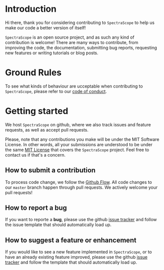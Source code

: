 # Introduction

Hi there, thank you for considering contributing to `SpectraScope` to help us make our code a better version of itself!

`SpectraScope` is an open source project, and as such any kind of contribution is welcome! There are many ways to contribute, from improving the code, the documentation, submitting bug reports, requesting new features or writing tutorials or blog posts.

# Ground Rules

To see what kinds of behaviour are ucceptable when contributing to `SpectraScope`, please refer to our [code of conduct](https://github.com/ggirelli/SpectraScope/blob/master/CODE_OF_CONDUCT.md).

# Getting started

We host `SpectraScope` on github, where we also track issues and feature requests, as well as accept pull requests.

Please, note that any contributions you make will be under the MIT Software License. In other words, all your submissions are understood to be under the same [MIT License](http://choosealicense.com/licenses/mit/) that covers the `SpectraScope` project. Feel free to contact us if that's a concern.

## How to submit a contribution

To process code change, we follow the [Github Flow](https://guides.github.com/introduction/flow/index.html). All code changes to our `master` branch happen through pull requests. We actively welcome your pull requests!

## How to report a bug

If you want to reporte a **bug**, please use the github [issue tracker](https://github.com/ggirelli/spectrascope/issues) and follow the issue template that should automatically load up.

## How to suggest a feature or enhancement

If you would like to see a new feature implemented in `SpectraScope`, or to have an already existing feature improved, please use the github [issue tracker](https://github.com/ggirelli/spectrascope/issues) and follow the template that should automatically load up.
